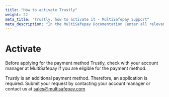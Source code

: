 ```yaml
---
title: "How to activate Trustly"
weight: 22
meta_title: "Trustly, how to activate it - MultiSafepay Support"
meta_description: "In the MultiSafepay Documentation Center all relevant information regarding our Plugins and API. As well as Support pages for Payment Method, Tools and General Questions. You can also find the contact details of our Support Team and Integration Team."
---
```

# Activate
Before applying for the payment method Trustly, check with your account manager at MultiSafepay if you are eligible for the payment method.

Trustly is an additional payment method. Therefore, an application is required. Submit your request by contacting your account manager or contact us at <sales@multisafepay.com>
